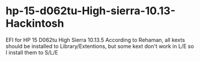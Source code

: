 # hp-15-d062tu-High-sierra-10.13-Hackintosh
EFI for HP 15 D062tu High Sierra 10.13.5
According to Rehaman, all kexts should be installed to Library/Extentions, but some kext don't work in L/E so I install them to S/L/E 
